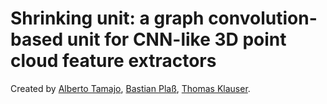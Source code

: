# Shrinking unit: a graph convolution-based unit for CNN-like 3D point cloud feature extractors
Created by <a href="https://albertotamajo.github.io/" target="_blank">Alberto Tamajo</a>, <a href="https://i3mainz.hs-mainz.de/team/bastianplass/" target="_blank">Bastian Plaß</a>, <a href="https://i3mainz.hs-mainz.de/team/thomasklauer/" target="_blank">Thomas Klauser</a>.
